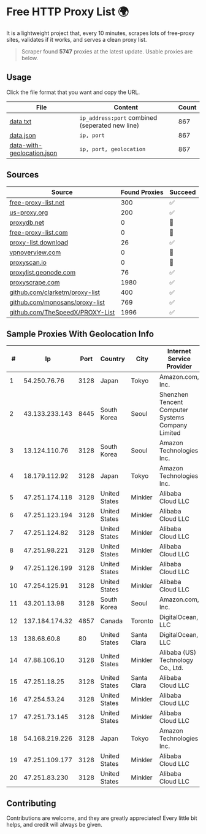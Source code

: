 
# Free HTTP Proxy List 🌍

It is a lightweight project that, every 10 minutes, scrapes lots of free-proxy sites, validates if it works, and serves a clean proxy list.


> Scraper found **5747** proxies at the latest update. Usable proxies are below.

## Usage

Click the file format that you want and copy the URL.


|File|Content|Count|
|----|-------|-----|
|[data.txt](https://raw.githubusercontent.com/themiralay/Proxy-List-World/master/data.txt)|`ip_address:port` combined (seperated new line)|867|
|[data.json](https://raw.githubusercontent.com/themiralay/Proxy-List-World/master/data.json)|`ip, port`|867|
|[data-with-geolocation.json](https://raw.githubusercontent.com/themiralay/Proxy-List-World/master/data-with-geolocation.json)|`ip, port, geolocation`|867|

## Sources

|Source|Found Proxies|Succeed|
|------|-------------|-------|
|[free-proxy-list.net](https://free-proxy-list.net)|300|✅|
|[us-proxy.org](https://www.us-proxy.org)|200|✅|
|[proxydb.net](http://proxydb.net)|0|🚫|
|[free-proxy-list.com](https://free-proxy-list.com/?page=&port=&type%5B%5D=http&type%5B%5D=https&up_time=0&search=Search)|0|🚫|
|[proxy-list.download](https://www.proxy-list.download/HTTP)|26|✅|
|[vpnoverview.com](https://vpnoverview.com/privacy/anonymous-browsing/free-proxy-servers)|0|🚫|
|[proxyscan.io](https://www.proxyscan.io)|0|🚫|
|[proxylist.geonode.com](https://proxylist.geonode.com/api/proxy-list?limit=300&page=1&sort_by=lastChecked&sort_type=desc&protocols=http,https)|76|✅|
|[proxyscrape.com](https://api.proxyscrape.com/v2/?request=displayproxies&protocol=http&timeout=10000&country=all&ssl=all&anonymity=all)|1980|✅|
|[github.com/clarketm/proxy-list](https://raw.githubusercontent.com/clarketm/proxy-list/master/proxy-list-raw.txt)|400|✅|
|[github.com/monosans/proxy-list](https://raw.githubusercontent.com/monosans/proxy-list/main/proxies/http.txt)|769|✅|
|[github.com/TheSpeedX/PROXY-List](https://raw.githubusercontent.com/TheSpeedX/PROXY-List/master/http.txt)|1996|✅|


## Sample Proxies With Geolocation Info

|#|Ip|Port|Country|City|Internet Service Provider|
|-|--|----|-------|----|-------------------------|
|1|54.250.76.76|3128|Japan|Tokyo|Amazon.com, Inc.|
|2|43.133.233.143|8445|South Korea|Seoul|Shenzhen Tencent Computer Systems Company Limited|
|3|13.124.110.76|3128|South Korea|Seoul|Amazon Technologies Inc.|
|4|18.179.112.92|3128|Japan|Tokyo|Amazon Technologies Inc.|
|5|47.251.174.118|3128|United States|Minkler|Alibaba Cloud LLC|
|6|47.251.123.194|3128|United States|Minkler|Alibaba Cloud LLC|
|7|47.251.124.82|3128|United States|Minkler|Alibaba Cloud LLC|
|8|47.251.98.221|3128|United States|Minkler|Alibaba Cloud LLC|
|9|47.251.126.199|3128|United States|Minkler|Alibaba Cloud LLC|
|10|47.254.125.91|3128|United States|Minkler|Alibaba Cloud LLC|
|11|43.201.13.98|3128|South Korea|Seoul|Amazon.com, Inc.|
|12|137.184.174.32|4857|Canada|Toronto|DigitalOcean, LLC|
|13|138.68.60.8|80|United States|Santa Clara|DigitalOcean, LLC|
|14|47.88.106.10|3128|United States|Minkler|Alibaba (US) Technology Co., Ltd.|
|15|47.251.18.25|3128|United States|Santa Clara|Alibaba Cloud LLC|
|16|47.254.53.24|3128|United States|Minkler|Alibaba Cloud LLC|
|17|47.251.73.145|3128|United States|Minkler|Alibaba Cloud LLC|
|18|54.168.219.226|3128|Japan|Tokyo|Amazon Technologies Inc.|
|19|47.251.109.177|3128|United States|Minkler|Alibaba Cloud LLC|
|20|47.251.83.230|3128|United States|Minkler|Alibaba Cloud LLC|



## Contributing

Contributions are welcome, and they are greatly appreciated! Every
little bit helps, and credit will always be given.

